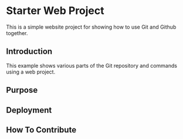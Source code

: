 # Starter Web Project

This is a simple website project for  showing how to use Git and Github together.

## Introduction

This example shows various parts of the Git repository and commands using a web project.

## Purpose

## Deployment

## How To Contribute